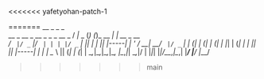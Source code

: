 
<<<<<<< yafetyohan-patch-1

=======
                                __        _       _           _            
  __ _  __ _  __ _ _   _  __ _ / _|_   _ (_)     (_)_ __  ___| |_ __ _  __ _\
 / _` |/ _` |/ _` | | | |/ _` | |_| | | || |-----| | '_ \/ __| __/ _` |/ _` |
| (_| | (_| | (_| | |_| | (_| |  _| |_| || |-----| | | | \__ \ || (_| | (_| |
 \__,_|\__,_|\__,_|\__, |\__,_|_|  \__,_|/ |     |_|_| |_|___/\__\__,_|\__,\|
                  |___/               |__/                       |___/ 

>>>>>>> main
